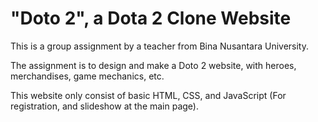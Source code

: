 # "Doto 2", a Dota 2 Clone Website

This is a group assignment by a teacher from Bina Nusantara University.

The assignment is to design and make a Doto 2 website, with heroes, merchandises, game mechanics, etc.

This website only consist of basic HTML, CSS, and JavaScript (For registration, and slideshow at the main page).
